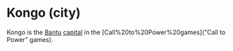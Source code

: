 # Kongo (city)

Kongo is the [Bantu](Bantu) [capital](capital) in the [Call%20to%20Power%20games]("Call to Power" games).
